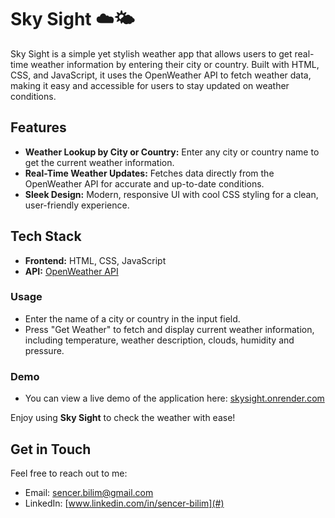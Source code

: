 # Sky Sight ☁️🌤

Sky Sight is a simple yet stylish weather app that allows users to get real-time weather information by entering their city or country. Built with HTML, CSS, and JavaScript, it uses the OpenWeather API to fetch weather data, making it easy and accessible for users to stay updated on weather conditions.

## Features

- **Weather Lookup by City or Country:** Enter any city or country name to get the current weather information.
- **Real-Time Weather Updates:** Fetches data directly from the OpenWeather API for accurate and up-to-date conditions.
- **Sleek Design:** Modern, responsive UI with cool CSS styling for a clean, user-friendly experience.
  

## Tech Stack

- **Frontend:** HTML, CSS, JavaScript
- **API:** [OpenWeather API](https://openweathermap.org/api)


### Usage

- Enter the name of a city or country in the input field.
- Press "Get Weather" to fetch and display current weather information, including temperature, weather description, clouds, humidity and pressure.


### Demo
- You can view a live demo of the application here: [skysight.onrender.com](#)

Enjoy using **Sky Sight** to check the weather with ease!

## Get in Touch

Feel free to reach out to me:

- Email: [sencer.bilim@gmail.com](mailto:sencer.bilim@gmail.com)
- LinkedIn: [www.linkedin.com/in/sencer-bilim](#)
